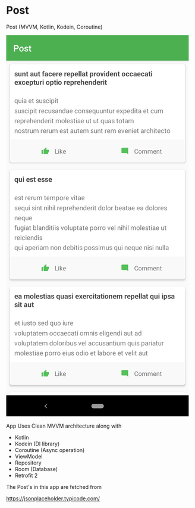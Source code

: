 # Post
Post (MVVM, Kotlin, Kodein, Coroutine)

![Image of Post App](https://github.com/Dharan23/Post/blob/master/Screenshot_20190927-125133~2%5B1%5D.png)

App Uses Clean MVVM architecture along with 
- Kotlin
- Kodein (DI library)
- Coroutine (Async operation)
- ViewModel
- Repository
- Room (Database)
- Retrofit 2

The Post's in this app are fetched from

https://jsonplaceholder.typicode.com/


